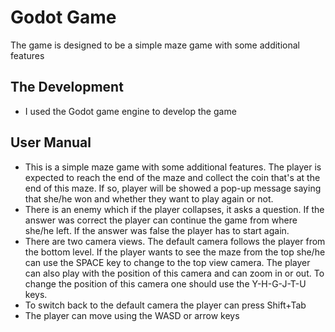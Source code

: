 # Godot Game
The game is designed to be a simple maze game with some additional features
## The Development
- I used the Godot game engine to develop the game
## User Manual
- This is a simple maze game with some additional features. The player is expected to reach the end of the maze and collect the coin that's at the end of this maze. If so, player will be showed a pop-up message saying that she/he won and whether they want to play again or not.
- There is an enemy which if the player collapses, it asks a question. If the answer was correct the player can continue the game from where she/he left. If the answer was false the player has to start again.
- There are two camera views. The default camera follows the player from the bottom level. If the player wants to see the maze from the top she/he can use the SPACE key to change to the top view camera. The player can also play with the position of this camera and can zoom in or out. To change the position of this camera one should use the Y-H-G-J-T-U keys.
- To switch back to the default camera the player can press Shift+Tab
- The player can move using the WASD or arrow keys
